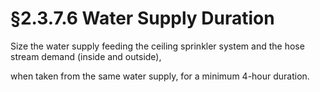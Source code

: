 # §2.3.7.6 Water Supply Duration



Size the water supply feeding the ceiling sprinkler system and the hose stream demand (inside and outside),

when taken from the same water supply, for a minimum 4-hour duration.